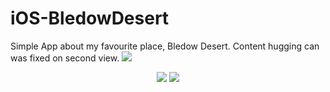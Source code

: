 # iOS-BledowDesert
Simple App about my favourite place, Bledow Desert. Content hugging can was fixed on second view.
  <img src="https://i.imgur.com/I015TtU.png" />

<p align="center">
  <img src="https://i.imgur.com/zh0tPyK.png" />
  <img src="https://i.imgur.com/hluoYJG.png" />
</p>
